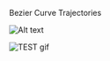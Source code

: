 
Bezier Curve Trajectories

![Alt text](https://github.com/Ethress/Small-Adventures/C++/Bezier-Curve-Trajectories/Images/Gif-Trajectory.gif)

![TEST gif](https://github.com/Ethress/Small-Adventures/C++/Bezier-Curve-Trajectories/Images/Gif-Trajectory.gif?raw=true)
